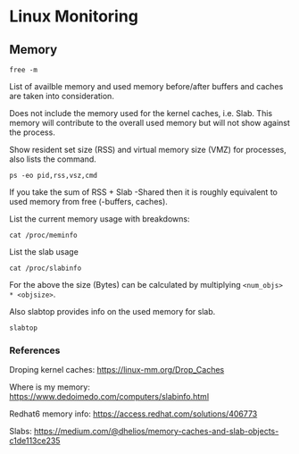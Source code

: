 # Linux Monitoring

## Memory

`free -m`

List of availble memory and used memory before/after buffers and caches are taken into consideration.

Does not include the memory used for the kernel caches, i.e. Slab.  This memory will contribute to the overall used memory but will not show against the process.

Show resident set size (RSS) and virtual  memory size (VMZ) for processes, also lists the command.

`ps -eo pid,rss,vsz,cmd`

If you take the sum of RSS + Slab -Shared then it is roughly equivalent to used memory from free (-buffers, caches).

List the current memory usage with breakdowns:

`cat /proc/meminfo`

List the slab usage

`cat /proc/slabinfo`

For the above the size (Bytes) can be calculated by multiplying `<num_objs> * <objsize>`.

Also slabtop provides info on the used memory for slab.

`slabtop`

### References

Droping kernel caches: <https://linux-mm.org/Drop_Caches>

Where is my memory: <https://www.dedoimedo.com/computers/slabinfo.html>

Redhat6 memory info: <https://access.redhat.com/solutions/406773>

Slabs: <https://medium.com/@dhelios/memory-caches-and-slab-objects-c1de113ce235>
